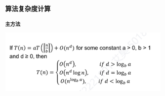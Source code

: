 ## 算法复杂度计算

### 主方法

![image-20220920190533417](1%20%E7%AC%A6%E5%8F%B7%E5%AE%9A%E4%B9%89.assets/image-20220920190533417.png)

